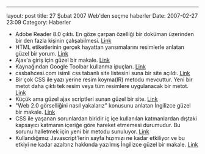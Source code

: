 ---
layout: post
title: 27 Şubat 2007 Web&#039;den seçme haberler
Date: 2007-02-27 23:09
Category: Haberler

-   Adobe Reader 8.0 çıktı. En göze çarpan özelliği bir doküman
    üzerinden bir den fazla kişinin çalışabilmesi. [Link][]
-   HTML etiketlerinin gerçek hayattan yansımalarını resimlerle anlatan
    güzel bir yorum. [Link][1]
-   Ajax'a giriş için güzel bir makale. [Link][2]
-   Kaynağından Google Toolbar kullanma ipuçları. [Link][3]
-   cssbahcesi.com isimli css tabanlı site listesini suna bir site
    açıldı. [Link][4]
-   Bir çok CSS ile yazı yerine resim koyma(IR) metodu mevcuttur. Yeni
    bir metot daha çıktı tek resim veya tüm resimlere uygulanacak bir
    metot. [Link][5]
-   Küçük ama güzel ajax scriptleri sunan güzel bir site. [Link][6]
-   "Web 2.0 görselliğini nasıl yakalarız" konusunu anlatan İngilizce
    güzel bir makale. [Link][7]
-   CSS ile yaşanan sorunlardan biridir iç içe kullanılan katmanlardan
    dıştaki kapsayıcı katmanın içeriğe göre hareket etmemesi durumudur.
    Bu sorunu halletmek için yeni bir metodu sunuluyor. [Link][8]
-   Kullandığımız Javascript'lerin sayfa hızımızı ne kadar etkiliyor ve
    bu etkiyi ne kadar azaltırız hakkında yazılmış İngilizce güzel bir
    makale. [Link][9]


  [Link]: http://www.adobe.com/products/acrobat/readstep2.html "Link"
  [1]: http://haha.nu/misc/html-tags-illustrated/ "Link"
  [2]: http://www.fazlamesai.net/index.php?a=article&sid=3652 "Link"
  [3]: http://googlesystem.blogspot.com/2007/02/tips-for-google-toolbar.html
    "Link"
  [4]: http://www.cssbahcesi.com/ "Link"
  [5]: http://www.swfir.com/ "Link"
  [6]: http://www.miniajax.com/ "Link"
  [7]: http://www.webdesignfromscratch.com/web-2.0-design-style-guide.cfm#gradients
    "Link"
  [8]: http://www.quirksmode.org/css/clearing.html "Link"
  [9]: http://betterexplained.com/articles/speed-up-your-javascript-load-time/
    "Link"
